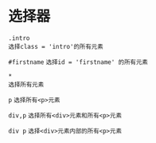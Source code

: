 # 选择器

`.intro`  
`选择class = 'intro'的所有元素` 

`#firstname`
`选择id = 'firstname' 的所有元素`

`*`   
`选择所有元素`

`p`
`选择所有<p>元素`

`div,p`
`选择所有<div>元素和所有<p>元素`

`div p`
`选择<div>元素内部的所有<p>元素`